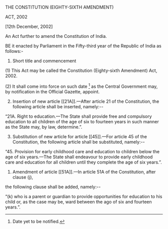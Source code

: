 THE CONSTITUTION (EIGHTY-SIXTH AMENDMENT)

ACT, 2002

[12th December, 2002]

An Act further to amend the Constitution of India.

BE it enacted by Parliament in the Fifty-third year of the Republic of India as follows:-

1. Short title and commencement

(1) This Act may be called the Constitution (Eighty-sixth Amendment) Act, 2002.

(2) It shall come into force on such date [^1] as the Central Government may, by notification in the Official Gazette, appoint.

2. Insertion of new article [[21A]].—After article 21 of the Constitution, the following article shall be inserted, namely:--

“21A. Right to education.—The State shall provide free and compulsory education to all children of the age of six to fourteen years in such manner as the State may, by law, determine.”.

3. Substitution of new article for article [[45]].—For article 45 of the Constitution, the following article shall be substituted, namely:--

“45. Provision for early childhood care and education to children below the age of six years.—The State shall endeavour to provide early childhood care and education for all children until they complete the age of six years.”.

1. Amendment of article [[51A]].—In article 51A of the Constitution, after clause (j),

the following clause shall be added, namely:--

“(k) who is a parent or guardian to provide opportunities for education to his child or, as the case may be, ward between the ago of six and fourteen years.”.

[^1]: Date yet to be notified.